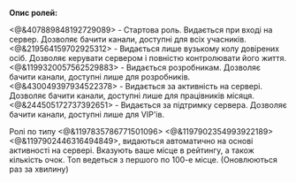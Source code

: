 **Опис ролей:**

<@&407889848192729089> - Стартова роль. Видається при вході на сервер. Дозволяє бачити канали, доступні для всіх учасників.
<@&219564159702925312> - Видається лише вузькому колу довірених осіб. Дозволяє керувати сервером і повністю контролювати його життя.
<@&1199320057562529883> - Видається розробникам. Дозволяє бачити канали, доступні лише для розробників.
<@&430049397934522378> - Видається за активність на сервері. Дозволяє бачити канали, доступні лише для працівників місяця.
<@&244505172737392651> - Видається за підтримку сервера. Дозволяє бачити канали, доступні лише для VIP'ів.

Ролі по типу
<@&1197835786771501096>
<@&1197902354993922189>
<@&1197902446316494849>,
видаються автоматично на основі активності на сервері. Вказують ваше місце в рейтингу, а також кількість очок. Топ ведеться з першого по 100-е місце. (Оновлюються раз за хвилину)
